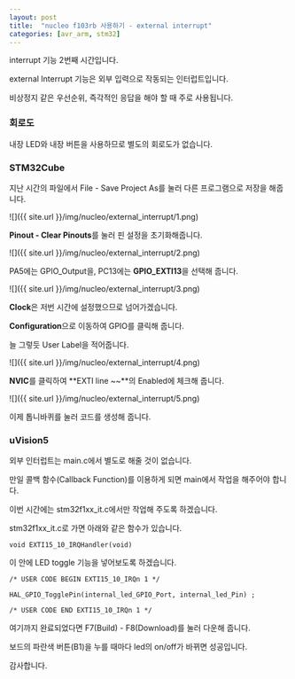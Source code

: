```yaml
---
layout: post
title:  "nucleo f103rb 사용하기 - external interrupt"
categories: [avr_arm, stm32]
---
```


interrupt 기능 2번째 시간입니다.

external Interrupt 기능은 외부 입력으로 작동되는 인터럽트입니다.

비상정지 같은 우선순위, 즉각적인 응답을 해야 할 때 주로 사용됩니다.

### 회로도

내장 LED와 내장 버튼을 사용하므로 별도의 회로도가 없습니다.

### STM32Cube

지난 시간의 파일에서 File - Save Project As를 눌러 다른 프로그램으로 저장을 해줍니다.

![]({{ site.url }}/img/nucleo/external_interrupt/1.png)

**Pinout - Clear Pinouts**를 눌러 핀 설정을 초기화해줍니다.

![]({{ site.url }}/img/nucleo/external_interrupt/2.png)

PA5에는 GPIO_Output을, PC13에는 **GPIO_EXTI13**을 선택해 줍니다.

![]({{ site.url }}/img/nucleo/external_interrupt/3.png)

**Clock**은 저번 시간에 설정했으므로 넘어가겠습니다.

**Configuration**으로 이동하여 GPIO를 클릭해 줍니다.

늘 그렇듯 User Label을 적어줍니다.

![]({{ site.url }}/img/nucleo/external_interrupt/4.png)

**NVIC**를 클릭하여 **EXTI line ~~**의 Enabled에 체크해 줍니다.

![]({{ site.url }}/img/nucleo/external_interrupt/5.png)

이제 톱니바퀴를 눌러 코드를 생성해 줍니다.

### uVision5

외부 인터럽트는 main.c에서 별도로 해줄 것이 없습니다.

만일 콜백 함수(Callback Function)를 이용하게 되면 main에서 작업을 해주어야 합니다.

이번 시간에는 stm32f1xx_it.c에서만 작업해 주도록 하겠습니다.

stm32f1xx_it.c로 가면 아래와 같은 함수가 있습니다.

~~~
void EXTI15_10_IRQHandler(void)
~~~

이 안에 LED toggle 기능을 넣어보도록 하겠습니다.

~~~
/* USER CODE BEGIN EXTI15_10_IRQn 1 */

HAL_GPIO_TogglePin(internal_led_GPIO_Port, internal_led_Pin) ;

/* USER CODE END EXTI15_10_IRQn 1 */
~~~

여기까지 완료되었다면 F7(Build) - F8(Download)를 눌러 다운해 줍니다.

보드의 파란색 버튼(B1)을 누를 때마다 led의 on/off가 바뀌면 성공입니다.

감사합니다.
